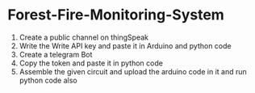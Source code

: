 # Forest-Fire-Monitoring-System

1. Create a public channel on thingSpeak
2. Write the Write API key and paste it in Arduino and python code
3. Create a telegram Bot
4. Copy the token and paste it in python code
5. Assemble the given circuit and upload the arduino code in it and run python code also

